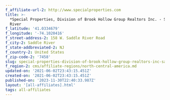 ```yaml
---
f_affiliate-url-2: http://www.specialproperties.com
title: >-
  *Special Properties, Division of Brook Hollow Group Realtors Inc. - Saddle
  River
f_latitude: '41.0334679'
f_longitude: '-74.1020416'
f_street-address-2: 158 W. Saddle River Road­
f_city-2: Saddle River­
f_state-addbreviated-2: NJ­
f_country-2: United States
f_zip-code-2: '7458'
slug: special-properties-division-of-brook-hollow-group-realtors-inc-saddle-river
f_region-2: cms/affiliate-regions/north-central-america.md
updated-on: '2021-06-02T23:43:15.451Z'
created-on: '2021-06-02T23:43:15.451Z'
published-on: '2023-11-30T22:40:33.987Z'
layout: '[all-affiliates].html'
tags: all-affiliates
---
```



